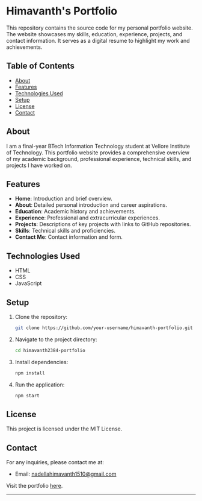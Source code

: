# Himavanth's Portfolio

This repository contains the source code for my personal portfolio website. The website showcases my skills, education, experience, projects, and contact information. It serves as a digital resume to highlight my work and achievements.

## Table of Contents

- [About](#about)
- [Features](#features)
- [Technologies Used](#technologies-used)
- [Setup](#setup)
- [License](#license)
- [Contact](#contact)

## About

I am a final-year BTech Information Technology student at Vellore Institute of Technology. This portfolio website provides a comprehensive overview of my academic background, professional experience, technical skills, and projects I have worked on.

## Features

- **Home**: Introduction and brief overview.
- **About**: Detailed personal introduction and career aspirations.
- **Education**: Academic history and achievements.
- **Experience**: Professional and extracurricular experiences.
- **Projects**: Descriptions of key projects with links to GitHub repositories.
- **Skills**: Technical skills and proficiencies.
- **Contact Me**: Contact information and form.

## Technologies Used

- HTML
- CSS
- JavaScript

## Setup

1. Clone the repository:
   ```sh
   git clone https://github.com/your-username/himavanth-portfolio.git
   ```
2. Navigate to the project directory:
   ```sh
   cd himavanth2384-portfolio
   ```
3. Install dependencies:
   ```sh
   npm install
   ```
4. Run the application:
   ```sh
   npm start
   ```

## License

This project is licensed under the MIT License.

## Contact

For any inquiries, please contact me at:
- Email: nadellahimavanth1510@gmail.com

Visit the portfolio [here](https://himavanth2384.github.io/Portfolio/).

---
